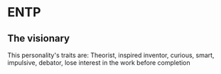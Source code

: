 # ENTP

## The visionary

This personality's traits are:
 Theorist, inspired inventor, curious, smart, impulsive, debator, lose interest in the work before completion
